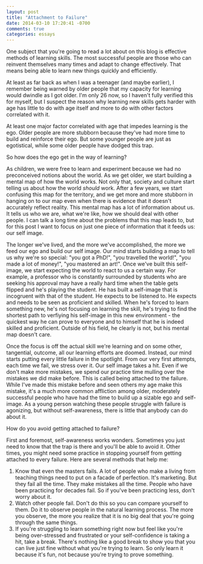 ```yaml
---
layout: post
title: "Attachment to Failure"
date: 2014-03-10 17:20:41 -0700
comments: true
categories: essays
---
```

One subject that you're going to read a lot about on this blog is effective methods of learning skills. The most successful people are those who can reinvent themselves many times and adapt to change effectively. That means being able to learn new things quickly and efficiently.

At least as far back as when I was a teenager (and maybe earlier), I remember being warned by older people that my capacity for learning would dwindle as I got older. I'm only 26 now, so I haven't fully verified this for myself, but I suspect the reason why learning new skills gets harder with age has little to do with age itself and more to do with other factors correlated with it. 
<!--more-->
At least one major factor correlated with age that impedes learning is the ego. Older people are more stubborn because they've had more time to build and reinforce their ego. But some younger people are just as egotistical, while some older people have dodged this trap.

So how does the ego get in the way of learning?

As children, we were free to learn and experiment because we had no preconceived notions about the world. As we get older, we start building a mental map of how the world works. Not only that, society and culture start telling us about how the world *should* work. After a few years, we start confusing this map for the territory, and we get more and more stubborn in hanging on to our map even when there is evidence that it doesn't accurately reflect reality. This mental map has a lot of information about us. It tells us who we are, what we're like, how we should deal with other people. I can talk a long time about the problems that this map leads to, but for this post I want to focus on just one piece of information that it feeds us: our self image.

The longer we've lived, and the more we've accomplished, the more we feed our ego and build our self image. Our mind starts building a map to tell us why we're so special: "you got a PhD!", "you travelled the world!", "you made a lot of money!", "you mastered an art!". Once we've built this self-image, we start expecting the world to react to us a certain way. For example, a professor who is constantly surrounded by students who are seeking his approval may have a really hard time when the table gets flipped and he's playing the student. He has built a self-image that is incogruent with that of the student. He expects to be listened to. He expects and needs to be seen as proficient and skilled. When he's forced to learn something new, he's not focusing on learning the skill, he's trying to find the shortest path to verfiying his self-image in this new environment - the quickest way he can prove to everyone and to himself that he is indeed skilled and proficient. Outside of his field, he clearly is not, but his mental map doesn't care. 

Once the focus is off the actual skill we're learning and on some other, tangential, outcome, all our learning efforts are doomed. Instead, our mind starts putting every little failure in the spotlight. From our very first attempts, each time we fail, we stress over it. Our self image takes a hit. Even if we don't make more mistakes, we spend our practice time mulling over the mistakes we did make before. This is called being attached to the failure. While I've made this mistake before and seen others my age make this mistake, it's a much more common affliction among older, moderately successful people who have had the time to build up a sizable ego and self-image. As a young person watching these people struggle with failure is agonizing, but without self-awareness, there is little that anybody can do about it. 

How do you avoid getting attached to failure?

First and foremost, self-awareness works wonders. Sometimes you just need to know that the trap is there and you'll be able to avoid it. Other times, you might need some practice in stopping yourself from getting attached to every failure. Here are several methods that help me:

1. Know that even the masters fails. A lot of people who make a living from teaching things need to put on a facade of perfection. It's marketing. But they fail all the time. They make mistakes all the time. People who have been practicing for decades fail. So if you've been practicing less, don't worry about it.
2. Watch other people fail. Don't do this so you can compare yourself to them. Do it to observe people in the natural learning process. The more you observe, the more you realize that it is no big deal that you're going through the same things.
3. If you're struggling to learn something right now but feel like you're being over-stressed and frustrated or your self-confidence is taking a hit, take a break. There's nothing like a good break to show you that you can live just fine without what you're trying to learn. So only learn it because it's fun, not because you're trying to prove something.
